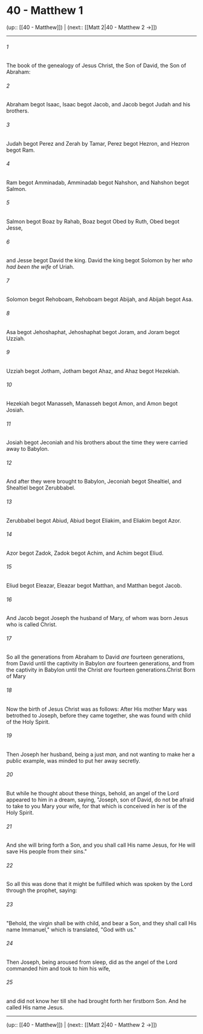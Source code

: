 # 40 - Matthew 1

(up:: [[40 - Matthew]]) | (next:: [[Matt 2|40 - Matthew 2 →]])

***


###### 1 
The book of the genealogy of Jesus Christ, the Son of David, the Son of Abraham: 

###### 2 
Abraham begot Isaac, Isaac begot Jacob, and Jacob begot Judah and his brothers. 

###### 3 
Judah begot Perez and Zerah by Tamar, Perez begot Hezron, and Hezron begot Ram. 

###### 4 
Ram begot Amminadab, Amminadab begot Nahshon, and Nahshon begot Salmon. 

###### 5 
Salmon begot Boaz by Rahab, Boaz begot Obed by Ruth, Obed begot Jesse, 

###### 6 
and Jesse begot David the king. David the king begot Solomon by her _who had been the wife_ of Uriah. 

###### 7 
Solomon begot Rehoboam, Rehoboam begot Abijah, and Abijah begot Asa. 

###### 8 
Asa begot Jehoshaphat, Jehoshaphat begot Joram, and Joram begot Uzziah. 

###### 9 
Uzziah begot Jotham, Jotham begot Ahaz, and Ahaz begot Hezekiah. 

###### 10 
Hezekiah begot Manasseh, Manasseh begot Amon, and Amon begot Josiah. 

###### 11 
Josiah begot Jeconiah and his brothers about the time they were carried away to Babylon. 

###### 12 
And after they were brought to Babylon, Jeconiah begot Shealtiel, and Shealtiel begot Zerubbabel. 

###### 13 
Zerubbabel begot Abiud, Abiud begot Eliakim, and Eliakim begot Azor. 

###### 14 
Azor begot Zadok, Zadok begot Achim, and Achim begot Eliud. 

###### 15 
Eliud begot Eleazar, Eleazar begot Matthan, and Matthan begot Jacob. 

###### 16 
And Jacob begot Joseph the husband of Mary, of whom was born Jesus who is called Christ. 

###### 17 
So all the generations from Abraham to David _are_ fourteen generations, from David until the captivity in Babylon _are_ fourteen generations, and from the captivity in Babylon until the Christ _are_ fourteen generations.Christ Born of Mary 

###### 18 
Now the birth of Jesus Christ was as follows: After His mother Mary was betrothed to Joseph, before they came together, she was found with child of the Holy Spirit. 

###### 19 
Then Joseph her husband, being a just _man,_ and not wanting to make her a public example, was minded to put her away secretly. 

###### 20 
But while he thought about these things, behold, an angel of the Lord appeared to him in a dream, saying, "Joseph, son of David, do not be afraid to take to you Mary your wife, for that which is conceived in her is of the Holy Spirit. 

###### 21 
And she will bring forth a Son, and you shall call His name Jesus, for He will save His people from their sins." 

###### 22 
So all this was done that it might be fulfilled which was spoken by the Lord through the prophet, saying: 

###### 23 
"Behold, the virgin shall be with child, and bear a Son, and they shall call His name Immanuel," which is translated, "God with us." 

###### 24 
Then Joseph, being aroused from sleep, did as the angel of the Lord commanded him and took to him his wife, 

###### 25 
and did not know her till she had brought forth her firstborn Son. And he called His name Jesus.

***

(up:: [[40 - Matthew]]) | (next:: [[Matt 2|40 - Matthew 2 →]])
